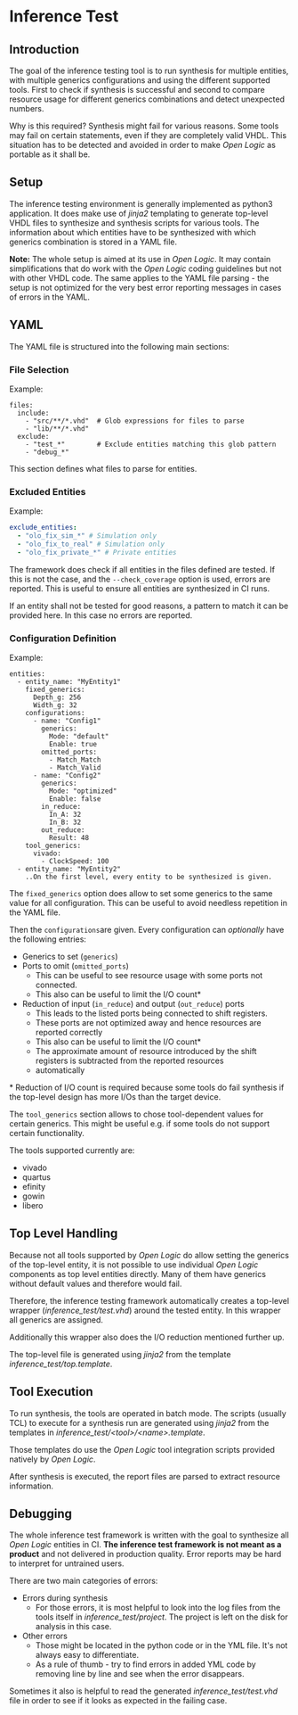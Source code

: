 # Inference Test

## Introduction

The goal of the inference testing tool is to run synthesis for multiple entities, with multiple generics configurations
and using the different supported tools. First to check if synthesis is successful and second to compare resource usage
for different generics combinations and detect unexpected numbers.

Why is this required? Synthesis might fail for various reasons. Some tools may fail on certain statements, even if they
are completely valid VHDL. This situation has to be detected and avoided in order to make _Open Logic_ as portable as
it shall be.

## Setup

The inference testing environment is generally implemented as python3 application. It does make use of _jinja2_
templating to generate top-level VHDL files to synthesize and synthesis scripts for various tools. The information
about which entities have to be synthesized with which generics combination is stored in a YAML file.

**Note:** The whole setup is aimed at its use in _Open Logic_. It may contain simplifications that do work with the
_Open Logic_ coding guidelines but not with other VHDL code. The same applies to the YAML file parsing - the setup is
not optimized for the very best error reporting messages in cases of errors in the YAML.

## YAML

The YAML file is structured into the following main sections:

### File Selection

Example:

```YML
files:
  include:
    - "src/**/*.vhd"  # Glob expressions for files to parse
    - "lib/**/*.vhd"
  exclude:
    - "test_*"        # Exclude entities matching this glob pattern
    - "debug_*"
```

This section defines what files to parse for entities.

### Excluded Entities

Example:

```yaml
exclude_entities:
  - "olo_fix_sim_*" # Simulation only
  - "olo_fix_to_real" # Simulation only
  - "olo_fix_private_*" # Private entities
```

The framework does check if all entities in the files defined are tested. If this is not the case, and the
`--check_coverage` option is used, errors are reported. This is useful to ensure all entities are synthesized in CI
runs.

If an entity shall not be tested for good reasons, a pattern to match it can be provided here. In this case no errors
are reported.

### Configuration Definition

Example:

```YML
entities:
  - entity_name: "MyEntity1"
    fixed_generics:
      Depth_g: 256
      Width_g: 32
    configurations:
      - name: "Config1"
        generics:
          Mode: "default"
          Enable: true
        omitted_ports:
          - Match_Match
          - Match_Valid        
      - name: "Config2"
        generics:
          Mode: "optimized"
          Enable: false
        in_reduce:
          In_A: 32
          In_B: 32
        out_reduce:
          Result: 48
    tool_generics:
      vivado:
        - ClockSpeed: 100
  - entity_name: "MyEntity2"
    ..On the first level, every entity to be synthesized is given.
```

The `fixed_generics` option does allow to set some generics to the same value for all configuration. This can be useful
to avoid needless repetition in the YAML file.

Then the `configurations`are given. Every configuration can _optionally_ have the following entries:

- Generics to set (`generics`)
- Ports to omit (`omitted_ports`)
  - This can be useful to see resource usage  with some ports not connected.
  - This also can be useful to limit the I/O count*
- Reduction of input (`in_reduce`) and output (`out_reduce`) ports
  - This leads to the listed ports being connected to shift registers.
  - These ports are not optimized away and hence resources are reported correctly
  - This also can be useful to limit the I/O count*
  - The approximate amount of resource introduced by the shift registers is subtracted from the reported resources
  - automatically

\* Reduction of I/O count is required because some tools do fail synthesis if the top-level design has more I/Os than
the target device.

The `tool_generics` section allows to chose tool-dependent values for certain generics. This might be useful e.g. if
some tools do not support certain functionality.

The tools supported currently are:

- vivado
- quartus
- efinity
- gowin
- libero

## Top Level Handling

Because not all tools supported by _Open Logic_ do allow setting the generics of the top-level entity, it is not
possible to use individual _Open Logic_ components as top level entities directly. Many of them have generics without
default values and therefore would fail.

Therefore, the inference testing framework automatically creates a top-level wrapper (_inference_test/test.vhd_) around
the tested entity. In this wrapper all generics are assigned.

Additionally this wrapper also does the I/O reduction mentioned further up.

The top-level file is generated using _jinja2_ from the template _inference_test/top.template_.

## Tool Execution

To run synthesis, the tools are operated in batch mode. The scripts (usually TCL) to execute for a synthesis run are
generated using _jinja2_ from the templates in _inference_test/\<tool\>/\<name\>.template_.

Those templates do use the _Open Logic_ tool integration scripts provided natively by _Open Logic_.

After synthesis is executed, the report files are parsed to extract resource information.

## Debugging

The whole inference test framework is written with the goal to synthesize all _Open Logic_ entities in CI.
**The inference test framework is not meant as a product** and not delivered in production quality. Error reports may
be hard to interpret for untrained users.

There are two main categories of errors:

- Errors during synthesis
  - For those errors, it is most helpful to look into the log files from the tools itself in _inference_test/project_.
    The project is left on the disk for analysis in this case.
- Other errors
  - Those might be located in the python code or in the YML file. It's not always easy to differentiate.
  - As a rule of thumb - try to find errors in added YML code by removing line by line and see when the error
    disappears.

Sometimes it also is helpful to read the generated _inference_test/test.vhd_ file in order to see if it looks as
expected in the failing case.
